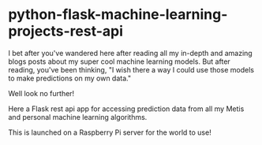 # python-flask-machine-learning-projects-rest-api


I bet after you've wandered here after reading all my in-depth and amazing blogs posts about my super cool machine learning models.
But after reading, you've been thinking, "I wish there a way I could use those models to make predictions on my own data."

Well look no further!

Here a Flask rest api app for accessing prediction data from all my Metis and personal machine learning algorithms.

This is launched on a Raspberry Pi server for the world to use!
